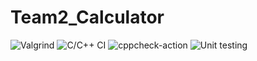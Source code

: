 # Team2_Calculator
![Valgrind](https://github.com/99003163/Team2_Calculator/workflows/Valgrind/badge.svg)
![C/C++ CI](https://github.com/99003163/Team2_Calculator/workflows/C/C++%20CI/badge.svg)
![cppcheck-action](https://github.com/99003163/Team2_Calculator/workflows/cppcheck-action/badge.svg)
![Unit testing](https://github.com/99003163/Team2_Calculator/workflows/Unit%20testing/badge.svg)

